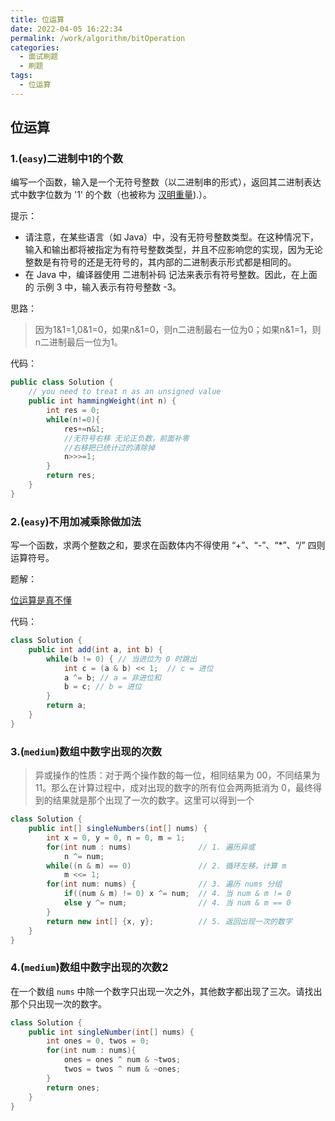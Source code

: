 ```yaml
---
title: 位运算
date: 2022-04-05 16:22:34
permalink: /work/algorithm/bitOperation
categories:
  - 面试刷题
  - 刷题
tags:
  - 位运算
---
```




## 位运算



### 1.(`easy`)二进制中1的个数

编写一个函数，输入是一个无符号整数（以二进制串的形式），返回其二进制表达式中数字位数为 '1' 的个数（也被称为 [汉明重量](http://en.wikipedia.org/wiki/Hamming_weight)).）。

提示：

- 请注意，在某些语言（如 Java）中，没有无符号整数类型。在这种情况下，输入和输出都将被指定为有符号整数类型，并且不应影响您的实现，因为无论整数是有符号的还是无符号的，其内部的二进制表示形式都是相同的。
- 在 Java 中，编译器使用 二进制补码 记法来表示有符号整数。因此，在上面的 示例 3 中，输入表示有符号整数 -3。



思路：

> 因为1&1=1,0&1=0，如果n&1=0，则n二进制最右一位为0；如果n&1=1，则n二进制最后一位为1。

代码：

```java
public class Solution {
    // you need to treat n as an unsigned value
    public int hammingWeight(int n) {
        int res = 0;
        while(n!=0){
            res+=n&1;
            //无符号右移 无论正负数，前面补零
            //右移把已统计过的清除掉
            n>>>=1;
        }
        return res;
    }
}
```



### 2.(`easy`)不用加减乘除做加法

写一个函数，求两个整数之和，要求在函数体内不得使用 “+”、“-”、“*”、“/” 四则运算符号。

 

题解：



[位运算是真不懂](https://leetcode-cn.com/problems/bu-yong-jia-jian-cheng-chu-zuo-jia-fa-lcof/solution/di-gui-he-fei-di-gui-liang-chong-fang-sh-as4v/)



代码：

```java
class Solution {
    public int add(int a, int b) {
        while(b != 0) { // 当进位为 0 时跳出
            int c = (a & b) << 1;  // c = 进位
            a ^= b; // a = 非进位和
            b = c; // b = 进位
        }
        return a;
    }
}
```



### 3.(`medium`)数组中数字出现的次数



> 异或操作的性质：对于两个操作数的每一位，相同结果为 00，不同结果为 11。那么在计算过程中，成对出现的数字的所有位会两两抵消为 0，最终得到的结果就是那个出现了一次的数字。这里可以得到一个
>



```java
class Solution {
    public int[] singleNumbers(int[] nums) {
        int x = 0, y = 0, n = 0, m = 1;
        for(int num : nums)               // 1. 遍历异或
            n ^= num;
        while((n & m) == 0)               // 2. 循环左移，计算 m
            m <<= 1;
        for(int num: nums) {              // 3. 遍历 nums 分组
            if((num & m) != 0) x ^= num;  // 4. 当 num & m != 0
            else y ^= num;                // 4. 当 num & m == 0
        }
        return new int[] {x, y};          // 5. 返回出现一次的数字
    }
}
```



### 4.(`medium`)数组中数字出现的次数2

在一个数组 `nums` 中除一个数字只出现一次之外，其他数字都出现了三次。请找出那个只出现一次的数字。



```java
class Solution {
    public int singleNumber(int[] nums) {
        int ones = 0, twos = 0;
        for(int num : nums){
            ones = ones ^ num & ~twos;
            twos = twos ^ num & ~ones;
        }
        return ones;
    }
}
```

